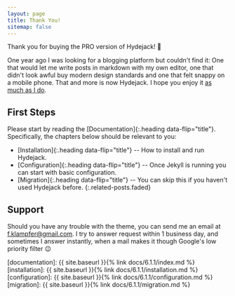 ```yaml
---
layout: page
title: Thank You!
sitemap: false
---
```


Thank you for buying the PRO version of Hydejack! 🎉

One year ago I was looking for a blogging platform but couldn't find it: One that would let me write posts in markdown with my own editor, one that didn't look awful buy modern design standards and one that felt snappy on a mobile phone. That and more is now Hydejack. I hope you enjoy it [as much as I do](https://qwtel.com).

## First Steps
Please start by reading the [Documentation]{:.heading data-flip="title"}. Specifically, the chapters below should be relevant to you:

* [Installation]{:.heading data-flip="title"} -- How to install and run Hydejack.
* [Configuration]{:.heading data-flip="title"} -- Once Jekyll is running you can start with basic configuration.
* [Migration]{:.heading data-flip="title"} -- You can skip this if you haven't used Hydejack before.
{:.related-posts.faded}

## Support
Should you have any trouble with the theme, you can send me an email at [f.klampfer@gmail.com](mailto:f.klampfer@gmail.com). I try to answer request within 1 business day, and sometimes I answer instantly, when a mail makes it though Google's low priority filter 😉


[documentation]: {{ site.baseurl }}{% link docs/6.1.1/index.md %}
[installation]: {{ site.baseurl }}{% link docs/6.1.1/installation.md %}
[configuration]: {{ site.baseurl }}{% link docs/6.1.1/configuration.md %}
[migration]: {{ site.baseurl }}{% link docs/6.1.1/migration.md %}
